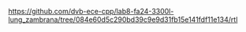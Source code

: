 https://github.com/dvb-ece-cpp/lab8-fa24-3300l-lung_zambrana/tree/084e60d5c290bd39c9e9d31fb15e141fdf11e134/rtl

